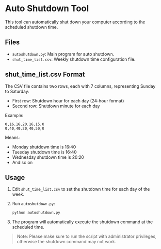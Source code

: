 # Auto Shutdown Tool

This tool can automatically shut down your computer according to the scheduled shutdown time.

## Files

- `autoshutdown.py`: Main program for auto shutdown.
- `shut_time_list.csv`: Weekly shutdown time configuration file.

## shut_time_list.csv Format

The CSV file contains two rows, each with 7 columns, representing Sunday to Saturday:

- First row: Shutdown hour for each day (24-hour format)
- Second row: Shutdown minute for each day

Example:

```
0,16,16,20,16,15,0
0,40,40,20,40,50,0
```

Means:
- Monday shutdown time is 16:40
- Tuesday shutdown time is 16:40
- Wednesday shutdown time is 20:20
- And so on

## Usage

1. Edit `shut_time_list.csv` to set the shutdown time for each day of the week.
2. Run `autoshutdown.py`:

   ```bash
   python autoshutdown.py
   ```

3. The program will automatically execute the shutdown command at the scheduled time.

> Note: Please make sure to run the script with administrator privileges, otherwise the shutdown command may not work.
